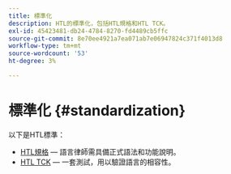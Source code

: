 ```yaml
---
title: 標準化
description: HTL的標準化，包括HTL規格和HTL TCK。
exl-id: 45423481-db24-4784-8270-fd4489cb5ffc
source-git-commit: 8e70ee4921a7ea071ab7e06947824c371f4013d8
workflow-type: tm+mt
source-wordcount: '53'
ht-degree: 3%

---
```


# 標準化 {#standardization}

以下是HTL標準：

* [HTL規格](https://github.com/adobe/htl-spec)  — 語言律師需具備正式語法和功能說明。
* [HTL TCK](https://github.com/adobe/htl-tck)  — 一套測試，用以驗證語言的相容性。
